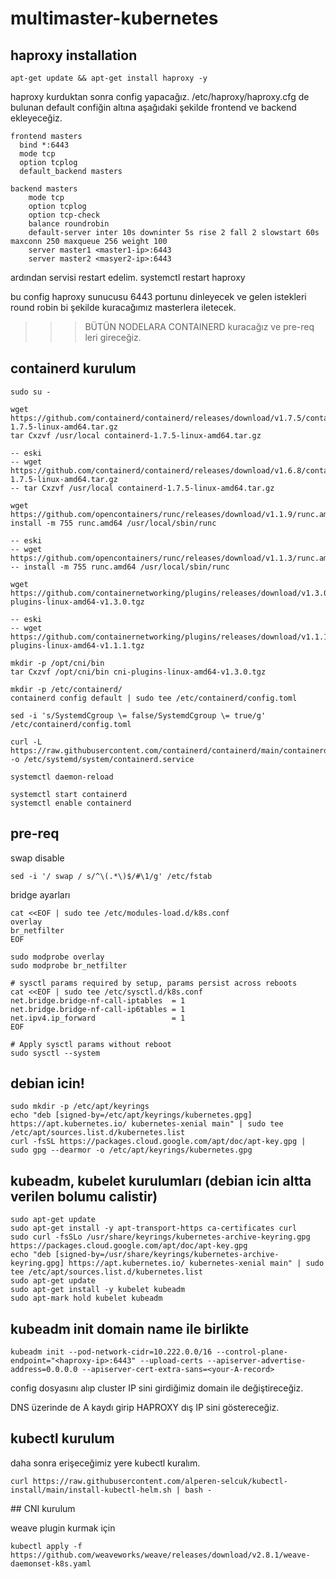# multimaster-kubernetes

## haproxy installation

```
apt-get update && apt-get install haproxy -y
```

haproxy kurduktan sonra config yapacağız. /etc/haproxy/haproxy.cfg de bulunan default confiğin altına aşağıdaki şekilde frontend ve backend ekleyeceğiz.

```
frontend masters
  bind *:6443
  mode tcp
  option tcplog
  default_backend masters
   
backend masters
    mode tcp
    option tcplog
    option tcp-check
    balance roundrobin
    default-server inter 10s downinter 5s rise 2 fall 2 slowstart 60s maxconn 250 maxqueue 256 weight 100
    server master1 <master1-ip>:6443 
    server master2 <masyer2-ip>:6443 
```

ardından servisi restart edelim. systemctl restart haproxy

bu config haproxy sunucusu 6443 portunu dinleyecek ve gelen istekleri round robin bi şekilde kuracağımız masterlera iletecek.

>>> BÜTÜN NODELARA CONTAINERD kuracağız ve pre-req leri gireceğiz.



## containerd kurulum

```
sudo su -

wget https://github.com/containerd/containerd/releases/download/v1.7.5/containerd-1.7.5-linux-amd64.tar.gz
tar Cxzvf /usr/local containerd-1.7.5-linux-amd64.tar.gz

-- eski
-- wget https://github.com/containerd/containerd/releases/download/v1.6.8/containerd-1.7.5-linux-amd64.tar.gz
-- tar Cxzvf /usr/local containerd-1.7.5-linux-amd64.tar.gz

wget https://github.com/opencontainers/runc/releases/download/v1.1.9/runc.amd64
install -m 755 runc.amd64 /usr/local/sbin/runc

-- eski
-- wget https://github.com/opencontainers/runc/releases/download/v1.1.3/runc.amd64
-- install -m 755 runc.amd64 /usr/local/sbin/runc

wget https://github.com/containernetworking/plugins/releases/download/v1.3.0/cni-plugins-linux-amd64-v1.3.0.tgz

-- eski
-- wget https://github.com/containernetworking/plugins/releases/download/v1.1.1/cni-plugins-linux-amd64-v1.1.1.tgz

mkdir -p /opt/cni/bin
tar Cxzvf /opt/cni/bin cni-plugins-linux-amd64-v1.3.0.tgz

mkdir -p /etc/containerd/
containerd config default | sudo tee /etc/containerd/config.toml

sed -i 's/SystemdCgroup \= false/SystemdCgroup \= true/g' /etc/containerd/config.toml

curl -L https://raw.githubusercontent.com/containerd/containerd/main/containerd.service -o /etc/systemd/system/containerd.service

systemctl daemon-reload

systemctl start containerd
systemctl enable containerd
```

## pre-req

swap disable

```
sed -i '/ swap / s/^\(.*\)$/#\1/g' /etc/fstab
```

bridge ayarları

```
cat <<EOF | sudo tee /etc/modules-load.d/k8s.conf
overlay
br_netfilter
EOF

sudo modprobe overlay
sudo modprobe br_netfilter

# sysctl params required by setup, params persist across reboots
cat <<EOF | sudo tee /etc/sysctl.d/k8s.conf
net.bridge.bridge-nf-call-iptables  = 1
net.bridge.bridge-nf-call-ip6tables = 1
net.ipv4.ip_forward                 = 1
EOF

# Apply sysctl params without reboot
sudo sysctl --system
```

## debian icin!
```
sudo mkdir -p /etc/apt/keyrings
echo "deb [signed-by=/etc/apt/keyrings/kubernetes.gpg] https://apt.kubernetes.io/ kubernetes-xenial main" | sudo tee /etc/apt/sources.list.d/kubernetes.list
curl -fsSL https://packages.cloud.google.com/apt/doc/apt-key.gpg | sudo gpg --dearmor -o /etc/apt/keyrings/kubernetes.gpg
```

## kubeadm, kubelet kurulumları (debian icin altta verilen bolumu calistir)

```
sudo apt-get update
sudo apt-get install -y apt-transport-https ca-certificates curl
sudo curl -fsSLo /usr/share/keyrings/kubernetes-archive-keyring.gpg https://packages.cloud.google.com/apt/doc/apt-key.gpg
echo "deb [signed-by=/usr/share/keyrings/kubernetes-archive-keyring.gpg] https://apt.kubernetes.io/ kubernetes-xenial main" | sudo tee /etc/apt/sources.list.d/kubernetes.list
sudo apt-get update
sudo apt-get install -y kubelet kubeadm 
sudo apt-mark hold kubelet kubeadm 
```



## kubeadm init domain name ile birlikte

```
kubeadm init --pod-network-cidr=10.222.0.0/16 --control-plane-endpoint="<haproxy-ip>:6443" --upload-certs --apiserver-advertise-address=0.0.0.0 --apiserver-cert-extra-sans=<your-A-record>
```

config dosyasını alıp cluster IP sini girdiğimiz domain ile değiştireceğiz.

DNS üzerinde de A kaydı girip HAPROXY dış IP sini göstereceğiz. 

## kubectl kurulum

daha sonra erişeceğimiz yere kubectl kuralım.

```
curl https://raw.githubusercontent.com/alperen-selcuk/kubectl-install/main/install-kubectl-helm.sh | bash -
```

## CNI kurulum

weave plugin kurmak için

```
kubectl apply -f https://github.com/weaveworks/weave/releases/download/v2.8.1/weave-daemonset-k8s.yaml
```
